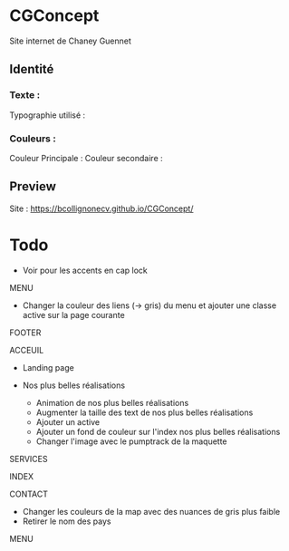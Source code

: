 # CGConcept

Site internet de Chaney Guennet

## Identité

### Texte :
Typographie utilisé : 

### Couleurs :
Couleur Principale :
Couleur secondaire :

## Preview
Site : https://bcollignonecv.github.io/CGConcept/

# Todo

- Voir pour les accents en cap lock

MENU
<!-- - Reduire l'inter margin entre les éléments du footer sur le menu -->
<!-- - Reduire la taille des liens dans le menu col -1 -->
<!-- - Remonter les liens du menu  -->
- Changer la couleur des liens (-> gris) du menu et ajouter une classe active sur la page courante
<!-- - téléphone +33 (0)7 87 95 37 79 -->
<!-- - "Fermer" au lieu de "close" -->

FOOTER

<!-- - Ajouter de l'espace entre contact et suivez-nous -->

ACCEUIL 

- Landing page
    <!-- - Ajouter le titre -->

- Nos plus belles réalisations
    - Animation de nos plus belles réalisations
    - Augmenter la taille des text de nos plus belles réalisations
    - Ajouter un active
    - Ajouter un fond de couleur sur l'index nos plus belles réalisations
    - Changer l'image avec le pumptrack de la maquette

SERVICES

<!-- - Reduir les margins des dropdown -->

INDEX 

<!-- - Text gris foncé de base -->
<!-- - Text gris au hover de l'index -->
<!-- - Text gris foncé sur l'élément actifs -->

CONTACT

- Changer les couleurs de la map avec des nuances de gris plus faible
- Retirer le nom des pays

MENU 

<!-- - Changer le easing de l'animation de menu -->
